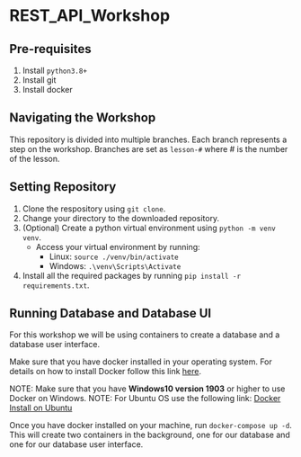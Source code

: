 # REST_API_Workshop

## Pre-requisites
1. Install `python3.8+`
2. Install git
3. Install docker

## Navigating the Workshop

This repository is divided into multiple branches. Each branch represents a step on the workshop. Branches are set as `lesson-#` where # is the number of the lesson.

## Setting Repository

1. Clone the respository using `git clone`. 
2. Change your directory to the downloaded repository.
3. (Optional) Create a python virtual environment using `python -m venv venv`.
    - Access your virtual environment by running:
        - Linux: `source ./venv/bin/activate`
        - Windows: `.\venv\Scripts\Activate`
5. Install all the required packages by running `pip install -r requirements.txt`.

## Running Database and Database UI

For this workshop we will be using containers to create a database and a database user interface.

Make sure that you have docker installed in your operating system. For details on how to install Docker follow this link [here](https://docs.docker.com/desktop/).

NOTE: Make sure that you have **Windows10 version 1903** or higher to use Docker on Windows.
NOTE: For Ubuntu OS use the following link: [Docker Install on Ubuntu](https://docs.docker.com/engine/install/ubuntu/)

Once you have docker installed on your machine, run `docker-compose up -d`. This will create two containers in the background, one for our database and one for our database user interface.
